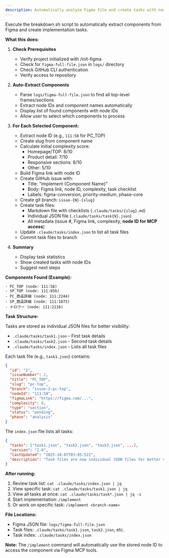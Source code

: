 ```yaml
---
description: Automatically analyze Figma file and create tasks with node IDs for MCP access
---
```


Execute the breakdown.sh script to automatically extract components from Figma and create implementation tasks.

**What this does:**

1. **Check Prerequisites**
   - Verify project initialized with /init-figma
   - Check for `figma-full-file.json` in `logs/` directory
   - Check GitHub CLI authentication
   - Verify access to repository

2. **Auto-Extract Components**
   - Parse `logs/figma-full-file.json` to find all top-level frames/sections
   - Extract node IDs and component names automatically
   - Display list of found components with node IDs
   - Allow user to select which components to process

3. **For Each Selected Component:**
   - Extract node ID (e.g., `111:58` for PC_TOP)
   - Create slug from component name
   - Calculate initial complexity score:
     - Homepage/TOP: 8/10
     - Product detail: 7/10
     - Responsive sections: 6/10
     - Other: 5/10
   - Build Figma link with node ID
   - Create GitHub issue with:
     - Title: "Implement {Component Name}"
     - Body: Figma link, node ID, complexity, task checklist
     - Labels: figma-conversion, priority-medium, phase-core
   - Create git branch: `issue-{N}-{slug}`
   - Create task files:
     - Markdown file with checklists (`.claude/tasks/{slug}.md`)
     - Individual JSON file (`.claude/tasks/task{N}.json`)
     - All metadata (issue #, Figma link, complexity, **node ID for MCP access**)
   - Update `.claude/tasks/index.json` to list all task files
   - Commit task files to branch

4. **Summary**
   - Display task statistics
   - Show created tasks with node IDs
   - Suggest next steps

**Components Found (Example):**
```
- PC_TOP (node: 111:58)
- SP_TOP (node: 111:856)
- PC_商品詳細 (node: 111:2244)
- SP_商品詳細 (node: 111:1875)
- ドロワー (node: 111:2116)
```

**Task Structure:**

Tasks are stored as individual JSON files for better visibility:
- `.claude/tasks/task1.json` - First task details
- `.claude/tasks/task2.json` - Second task details
- `.claude/tasks/index.json` - Lists all task files

Each task file (e.g., `task1.json`) contains:
```json
{
  "id": "2",
  "issueNumber": 2,
  "title": "PC_TOP",
  "slug": "pc-top",
  "branch": "issue-2-pc-top",
  "nodeId": "111:58",
  "figmaLink": "https://figma.com/...",
  "complexity": 8,
  "type": "section",
  "status": "pending",
  "phase": "analysis"
}
```

The `index.json` file lists all tasks:
```json
{
  "tasks": ["task1.json", "task2.json", "task3.json", ...],
  "version": "2.0",
  "lastUpdated": "2025-10-07T03:05:52Z",
  "description": "Task files are now individual JSON files for better visibility"
}
```

**After running:**
1. Review task list: `cat .claude/tasks/index.json | jq`
2. View specific task: `cat .claude/tasks/task1.json | jq`
3. View all tasks at once: `cat .claude/tasks/task*.json | jq -s`
4. Start implementation: `/implement`
5. Or work on specific task: `/implement <branch-name>`

**File Locations:**
- Figma JSON file: `logs/figma-full-file.json`
- Task files: `.claude/tasks/task1.json`, `task2.json`, etc.
- Task index: `.claude/tasks/index.json`

**Note:** The `/implement` command will automatically use the stored node ID to access the component via Figma MCP tools.
